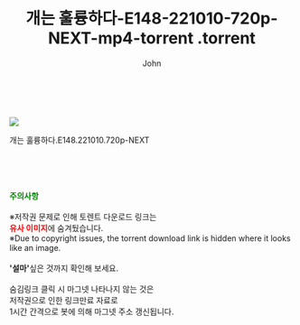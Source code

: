 ﻿---
layout: post
title:  "                   개는 훌륭하다-E148-221010-720p-NEXT-mp4-torrent                .torrent"
author: John
categories: [ TV ]
tags: [  ]
image: https://torrentrj57.com/uploadfile/full/f41e115cbedf6f0af05be283b4f68149b9563f46.jpg 
description: "                   개는 훌륭하다-E148-221010-720p-NEXT-mp4-torrent                 torrent 정보 공유"
toc: true
toc_sticky: true
---

<br>
<p><img src="https://torrentrj57.com/uploadfile/full/f41e115cbedf6f0af05be283b4f68149b9563f46.jpg"/></p>
 개는 훌륭하다.E148.221010.720p-NEXT  
    
<br><br><br>
<p data-ke-size="size16"><b><span style="color: green;">주의사항</span></b><br /><br />※저작권 문제로 인해 토렌트 다운로드 링크는<br /><b><span style="color: red;">유사 이미지</span></b>에 숨겨뒀습니다.<br />※Due to copyright issues, the torrent download link is hidden where it looks like an image.<br /><br /><b>'설마'</b>싶은 것까지 확인해 보세요.<br /><br />숨김링크 클릭 시 마그넷 나타나지 않는 것은<br />저작권으로 인한 링크만료 자료로<br />1시간 간격으로 봇에 의해 마그넷 주소 갱신됩니다.</p>
